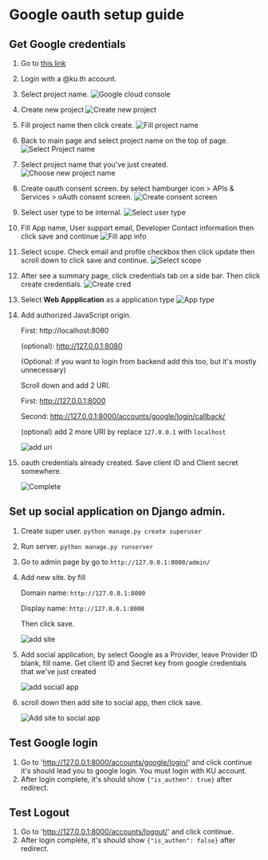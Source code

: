 # Google oauth setup guide

## Get Google credentials
1. Go to [this link](https://console.cloud.google.com)

2. Login with a @ku.th account.

3. Select project name. 
    ![Google cloud console](./google_oauth_guide_pic/Google%20cloud%20page.png)

4. Create new project
    ![Create new project](./google_oauth_guide_pic/Create%20new%20project.png)

5. Fill project name then click create.
    ![Fill project name](./google_oauth_guide_pic/Input%20project%20name.png)

6. Back to main page and select project name on the top of page.
    ![Select Project name](./google_oauth_guide_pic/Google%20cloud%20page.png)

7. Select project name that you've just created.
    ![Choose new project name](./google_oauth_guide_pic/Select%20project%20name.png)

8. Create oauth consent screen. by select hamburger icon > APIs & Services > oAuth consent screen.
    ![Create consent screen](./google_oauth_guide_pic/Select%20oauth%20consent%20screen.png)

9. Select user type to be internal.
    ![Select user type](./google_oauth_guide_pic/Select%20internal.png)

10. Fill App name, User support email, Developer Contact information then click save and continue
    ![Fill app info](./google_oauth_guide_pic/Fill%20app%20information.png)

11. Select scope. Check email and profile checkbox then click update then scroll down to click save and continue.
    ![Select scope](./google_oauth_guide_pic/Select%20scope.png)

12. After see a summary page, click credentials tab on a side bar. Then click create credentials.
    ![Create cred](./google_oauth_guide_pic/create%20credential.png)

13. Select **Web Appplication** as a application type
    ![App type](./google_oauth_guide_pic/Select%20app%20typw.png)

14. Add authorized JavaScript origin.

    First: http://localhost:8080

    (optional): http://127.0.0.1:8080

    (Optional: if you want to login from backend add this too, but it's mostly unnecessary)

    Scroll down and add 2 URI.

    First: http://127.0.0.1:8000

    Second: http://127.0.0.1:8000/accounts/google/login/callback/

    (optional) add 2 more URI by replace `127.0.0.1` with `localhost`

    ![add uri](./google_oauth_guide_pic/Add_uri.png)
    
15. oauth credentials already created. Save client ID and Client secret somewhere.

    ![Complete](./google_oauth_guide_pic/oauth%20created.png)


## Set up social application on Django admin.

1. Create super user.
```python manage.py create superuser```

2. Run server.
```python manage.py runserver```

3. Go to admin page by go to `http://127.0.0.1:8000/admin/`

4. Add new site. by fill

    Domain name: `http://127.0.0.1:8000`

    Display name: `http://127.0.0.1:8000`

    Then click save.

    ![add site](./google_oauth_guide_pic/Add%20site.png)

5. Add social application, by select Google as a Provider, leave Provider ID blank, fill name. Get client ID and Secret key from google credentials that we've just created 

    ![add sociall app](./google_oauth_guide_pic/Add%20social%20app.png)

6. scroll down then add site to social app, then click save.

    ![Add site to social app](./google_oauth_guide_pic/Add%20site%20to%20social%20app.png)

## Test Google login

1. Go to 'http://127.0.0.1:8000/accounts/google/login/' and click continue it's should lead you to google login. You must login with KU account.
2. After login complete, it's should show `{"is_authen": true}` after redirect.

## Test Logout

1. Go to 'http://127.0.0.1:8000/accounts/logout/' and click continue.
2. After login complete, it's should show `{"is_authen": false}` after redirect.








